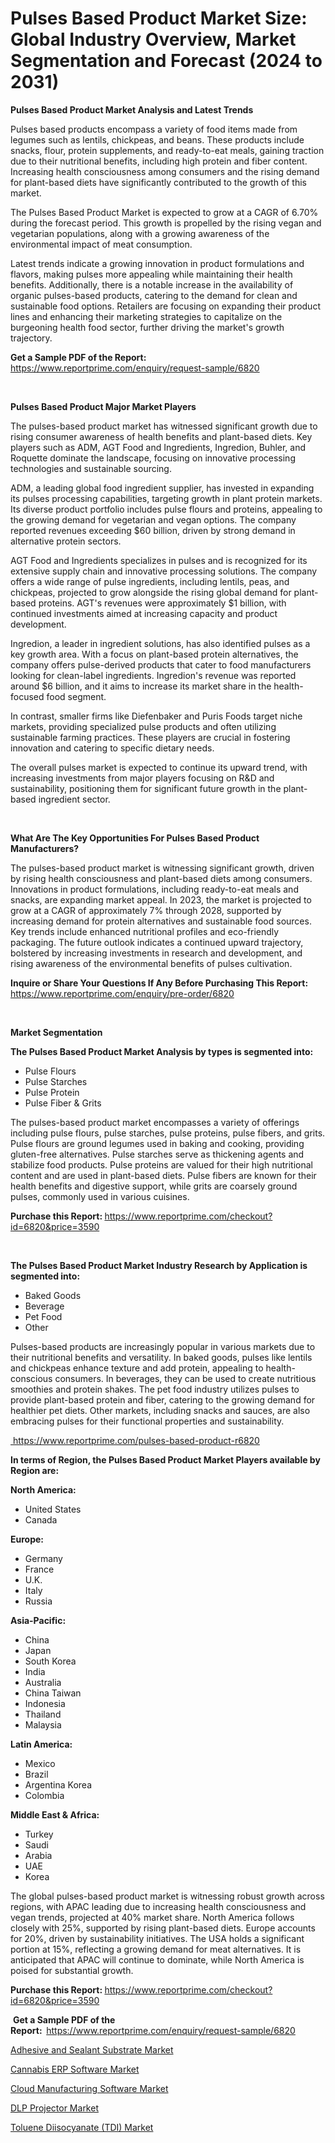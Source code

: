 <p><h1>Pulses Based Product Market Size: Global Industry Overview, Market Segmentation and Forecast (2024 to 2031)</h1></p><p><strong>Pulses Based Product Market Analysis and Latest Trends</strong></p>
<p><p>Pulses based products encompass a variety of food items made from legumes such as lentils, chickpeas, and beans. These products include snacks, flour, protein supplements, and ready-to-eat meals, gaining traction due to their nutritional benefits, including high protein and fiber content. Increasing health consciousness among consumers and the rising demand for plant-based diets have significantly contributed to the growth of this market.</p><p>The Pulses Based Product Market is expected to grow at a CAGR of 6.70% during the forecast period. This growth is propelled by the rising vegan and vegetarian populations, along with a growing awareness of the environmental impact of meat consumption. </p><p>Latest trends indicate a growing innovation in product formulations and flavors, making pulses more appealing while maintaining their health benefits. Additionally, there is a notable increase in the availability of organic pulses-based products, catering to the demand for clean and sustainable food options. Retailers are focusing on expanding their product lines and enhancing their marketing strategies to capitalize on the burgeoning health food sector, further driving the market's growth trajectory.</p></p>
<p><strong>Get a Sample PDF of the Report:&nbsp;</strong> <a href="https://www.reportprime.com/enquiry/request-sample/6820">https://www.reportprime.com/enquiry/request-sample/6820</a></p>
<p>&nbsp;</p>
<p><strong>Pulses Based Product Major Market Players</strong></p>
<p><p>The pulses-based product market has witnessed significant growth due to rising consumer awareness of health benefits and plant-based diets. Key players such as ADM, AGT Food and Ingredients, Ingredion, Buhler, and Roquette dominate the landscape, focusing on innovative processing technologies and sustainable sourcing.</p><p>ADM, a leading global food ingredient supplier, has invested in expanding its pulses processing capabilities, targeting growth in plant protein markets. Its diverse product portfolio includes pulse flours and proteins, appealing to the growing demand for vegetarian and vegan options. The company reported revenues exceeding $60 billion, driven by strong demand in alternative protein sectors.</p><p>AGT Food and Ingredients specializes in pulses and is recognized for its extensive supply chain and innovative processing solutions. The company offers a wide range of pulse ingredients, including lentils, peas, and chickpeas, projected to grow alongside the rising global demand for plant-based proteins. AGT's revenues were approximately $1 billion, with continued investments aimed at increasing capacity and product development.</p><p>Ingredion, a leader in ingredient solutions, has also identified pulses as a key growth area. With a focus on plant-based protein alternatives, the company offers pulse-derived products that cater to food manufacturers looking for clean-label ingredients. Ingredion's revenue was reported around $6 billion, and it aims to increase its market share in the health-focused food segment.</p><p>In contrast, smaller firms like Diefenbaker and Puris Foods target niche markets, providing specialized pulse products and often utilizing sustainable farming practices. These players are crucial in fostering innovation and catering to specific dietary needs.</p><p>The overall pulses market is expected to continue its upward trend, with increasing investments from major players focusing on R&D and sustainability, positioning them for significant future growth in the plant-based ingredient sector.</p></p>
<p>&nbsp;</p>
<p><strong>What Are The Key Opportunities For Pulses Based Product Manufacturers?</strong></p>
<p><p>The pulses-based product market is witnessing significant growth, driven by rising health consciousness and plant-based diets among consumers. Innovations in product formulations, including ready-to-eat meals and snacks, are expanding market appeal. In 2023, the market is projected to grow at a CAGR of approximately 7% through 2028, supported by increasing demand for protein alternatives and sustainable food sources. Key trends include enhanced nutritional profiles and eco-friendly packaging. The future outlook indicates a continued upward trajectory, bolstered by increasing investments in research and development, and rising awareness of the environmental benefits of pulses cultivation.</p></p>
<p><strong>Inquire or Share Your Questions If Any Before Purchasing This Report:</strong> <a href="https://www.reportprime.com/enquiry/pre-order/6820">https://www.reportprime.com/enquiry/pre-order/6820</a></p>
<p>&nbsp;</p>
<p><strong>Market Segmentation</strong></p>
<p><strong>The Pulses Based Product Market Analysis by types is segmented into:</strong></p>
<p><ul><li>Pulse Flours</li><li>Pulse Starches</li><li>Pulse Protein</li><li>Pulse Fiber & Grits</li></ul></p>
<p><p>The pulses-based product market encompasses a variety of offerings including pulse flours, pulse starches, pulse proteins, pulse fibers, and grits. Pulse flours are ground legumes used in baking and cooking, providing gluten-free alternatives. Pulse starches serve as thickening agents and stabilize food products. Pulse proteins are valued for their high nutritional content and are used in plant-based diets. Pulse fibers are known for their health benefits and digestive support, while grits are coarsely ground pulses, commonly used in various cuisines.</p></p>
<p><strong>Purchase this Report:&nbsp;</strong><a href="https://www.reportprime.com/checkout?id=6820&price=3590">https://www.reportprime.com/checkout?id=6820&price=3590</a></p>
<p>&nbsp;</p>
<p><strong>The Pulses Based Product Market Industry Research by Application is segmented into:</strong></p>
<p><ul><li>Baked Goods</li><li>Beverage</li><li>Pet Food</li><li>Other</li></ul></p>
<p><p>Pulses-based products are increasingly popular in various markets due to their nutritional benefits and versatility. In baked goods, pulses like lentils and chickpeas enhance texture and add protein, appealing to health-conscious consumers. In beverages, they can be used to create nutritious smoothies and protein shakes. The pet food industry utilizes pulses to provide plant-based protein and fiber, catering to the growing demand for healthier pet diets. Other markets, including snacks and sauces, are also embracing pulses for their functional properties and sustainability.</p></p>
<p><a href="https://www.reportprime.com/pulses-based-product-r6820">&nbsp;https://www.reportprime.com/pulses-based-product-r6820</a></p>
<p><strong>In terms of Region, the Pulses Based Product Market Players available by Region are:</strong></p>
<p>
    <p> <strong> North America: </strong>
        <ul>
            <li>United States</li>
            <li>Canada</li>
        </ul>
        </p> 
    <p> <strong> Europe: </strong>
        <ul>
            <li>Germany</li>
            <li>France</li>
            <li>U.K.</li>
            <li>Italy</li>
            <li>Russia</li>
        </ul>
        </p> 
    <p> <strong> Asia-Pacific: </strong>
        <ul>
            <li>China</li>
            <li>Japan</li>
            <li>South Korea</li>
            <li>India</li>
            <li>Australia</li>
            <li>China Taiwan</li>
            <li>Indonesia</li>
            <li>Thailand</li>
            <li>Malaysia</li>
        </ul>
        </p> 
    <p> <strong> Latin America: </strong>
        <ul>
            <li>Mexico</li>
            <li>Brazil</li>
            <li>Argentina Korea</li>
            <li>Colombia</li>
        </ul>
        </p> 
    <p> <strong> Middle East & Africa: </strong>
        <ul>
            <li>Turkey</li>
            <li>Saudi</li>
            <li>Arabia</li>
            <li>UAE</li>
            <li>Korea</li>
        </ul>
    </p>
    </p>
<p><p>The global pulses-based product market is witnessing robust growth across regions, with APAC leading due to increasing health consciousness and vegan trends, projected at 40% market share. North America follows closely with 25%, supported by rising plant-based diets. Europe accounts for 20%, driven by sustainability initiatives. The USA holds a significant portion at 15%, reflecting a growing demand for meat alternatives. It is anticipated that APAC will continue to dominate, while North America is poised for substantial growth.</p></p>
<p><strong>Purchase this Report: </strong><a href="https://www.reportprime.com/checkout?id=6820&price=3590">https://www.reportprime.com/checkout?id=6820&price=3590</a></p>
<p>&nbsp;<strong>Get a Sample PDF of the Report:&nbsp;&nbsp;</strong><a href="https://www.reportprime.com/enquiry/request-sample/6820">https://www.reportprime.com/enquiry/request-sample/6820</a></p>
<p><strong></strong></p>
<p><p><a href="https://issuu.com/reportprime-2/docs/adhesive-and-sealant-substrate-mark_36605b1761c9b6">Adhesive and Sealant Substrate Market</a></p><p><a href="https://medium.com/@enosstark/how-regional-markets-are-adapting-to-cannabis-erp-software-market-innovations-fc87085354fb">Cannabis ERP Software Market</a></p><p><a href="https://medium.com/@enosstark/cloud-manufacturing-software-market-report-by-product-type-on-premises-cloud-based-end-use-5134975b1bb6">Cloud Manufacturing Software Market</a></p><p><a href="https://www.linkedin.com/pulse/dlp-projector-market-global-regional-analysis-focus-end-user-7cy9e?trackingId=%2BoPTz4LWTpGyU9w90xi1Jg%3D%3D">DLP Projector Market</a></p><p><a href="https://issuu.com/reportprime-2/docs/toluene-diisocyanate-tdi-market-siz_a1ee118ecc6cd4">Toluene Diisocyanate (TDI) Market</a></p></p>